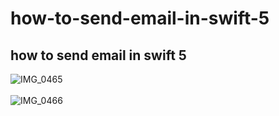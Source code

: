 # how-to-send-email-in-swift-5
## how to send email in swift 5
![IMG_0465](https://github.com/Experimenters1/how-to-send-email-in-swift-5/assets/64000769/d9b85889-8ae0-4244-a5de-e7c516c1b8e5) <br><br>
![IMG_0466](https://github.com/Experimenters1/how-to-send-email-in-swift-5/assets/64000769/ee6ba52d-9afd-424f-a467-5d5fbe0d38f9) <br><br>


